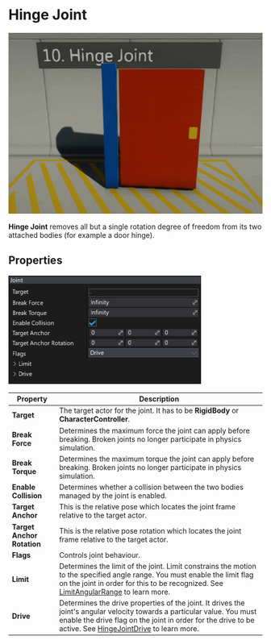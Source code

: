 # Hinge Joint

![Hinge Joint](media/hinge-joint.gif)

**Hinge Joint** removes all but a single rotation degree of freedom from its two attached bodies (for example a door hinge).

## Properties

![Properties](media/hinge-joint-properties.jpg)

| Property | Description |
|--------|--------|
| **Target** | The target actor for the joint. It has to be **RigidBody** or **CharacterController**. |
| **Break Force** | Determines the maximum force the joint can apply before breaking. Broken joints no longer participate in physics simulation. |
| **Break Torque** | Determines the maximum torque the joint can apply before breaking. Broken joints no longer participate in physics simulation. |
| **Enable Collision** | Determines whether a collision between the two bodies managed by the joint is enabled. |
| **Target Anchor** | This is the relative pose which locates the joint frame relative to the target actor. |
| **Target Anchor Rotation** | This is the relative pose rotation which locates the joint frame relative to the target actor. |
| **Flags** | Controls joint behaviour. |
| **Limit** | Determines the limit of the joint. Limit constrains the motion to the specified angle range. You must enable the limit flag on the joint in order for this to be recognized. See [LimitAngularRange](https://docs.flaxengine.com/api/FlaxEngine.LimitAngularRange.html) to learn more. |
| **Drive** | Determines the drive properties of the joint. It drives the joint's angular velocity towards a particular value. You must enable the drive flag on the joint in order for the drive to be active. See [HingeJointDrive](https://docs.flaxengine.com/api/FlaxEngine.HingeJointDrive.html) to learn more. |

